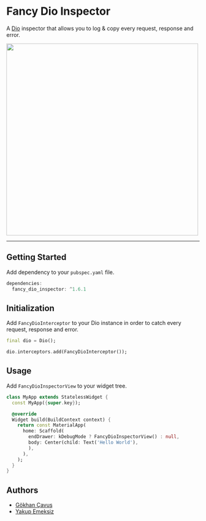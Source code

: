 # Fancy Dio Inspector

A [Dio](https://pub.dev/packages/dio) inspector that allows you to log & copy every request, response and error.

<img src="https://raw.githubusercontent.com/gokhancvs/fancy_dio_inspector/main/assets/screenshots/screenshot_1.png" height="500px">

---

## Getting Started

Add dependency to your `pubspec.yaml` file.

```dart
dependencies:
  fancy_dio_inspector: ^1.6.1
```

## Initialization

Add `FancyDioInterceptor` to your Dio instance in order to catch every request, response and error.

```dart
final dio = Dio();

dio.interceptors.add(FancyDioInterceptor());
```

## Usage

Add `FancyDioInspectorView` to your widget tree.

```dart
class MyApp extends StatelessWidget {
  const MyApp({super.key});

  @override
  Widget build(BuildContext context) {
    return const MaterialApp(
      home: Scaffold(
        endDrawer: kDebugMode ? FancyDioInspectorView() : null,
        body: Center(child: Text('Hello World'),
        ),
      ),
    );
  }
}
```

## Authors

- [Gökhan Çavuş](https://github.com/gokhancvs)
- [Yakup Emeksiz](https://github.com/yakupemeksiz)
